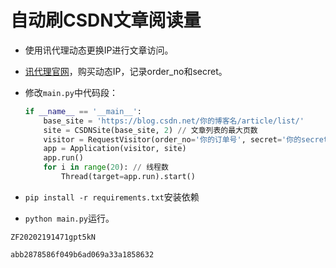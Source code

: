 # 自动刷CSDN文章阅读量

- 使用讯代理动态更换IP进行文章访问。

- [讯代理官网](http://www.xdaili.cn?invitationCode=A158EF9DD1C6431AB0F049A660B0B27E)，购买动态IP，记录order_no和secret。

- 修改`main.py`中代码段：

  ```python
  if __name__ == '__main__':
      base_site = 'https://blog.csdn.net/你的博客名/article/list/'
      site = CSDNSite(base_site, 2) // 文章列表的最大页数
      visitor = RequestVisitor(order_no='你的订单号', secret='你的secret')
      app = Application(visitor, site)
      app.run()
      for i in range(20): // 线程数
          Thread(target=app.run).start()
  
  ```

  

- `pip install -r requirements.txt`安装依赖
- `python main.py`运行。



```abb2878586f049b6ad069a33a1858632
ZF20202191471gpt5kN
```

```
abb2878586f049b6ad069a33a1858632
```